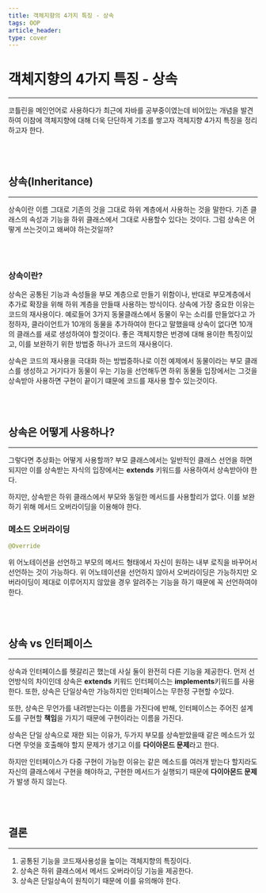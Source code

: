 ```yaml
---
title: 객체지향의 4가지 특징 - 상속
tags: OOP
article_header:
type: cover
---
```

# 객체지향의 4가지 특징 - 상속

---

코틀린을 메인언어로 사용하다가 최근에 자바를 공부중이였는데 비어있는 개념을 발견하여 이참에 객체지향에 대해 더욱 단단하게 기초를 쌓고자
객체지향 4가지 특징을 정리하고자 한다.

<br><br>

## 상속(Inheritance)

---

상속이란 이름 그대로 기존의 것을 그대로 하위 계층에서 사용하는 것을 말한다. 기존 클래스의 속성과 기능을 하위 클래스에서 그대로
사용할수 있다는 것이다. 그럼 상속은 어떻게 쓰는것이고 왜써야 하는것일까?

<br><br>

### 상속이란?

상속은 공통된 기능과 속성들을 부모 계층으로 만들기 위함이나, 반대로 부모계층에서 추가로 확장을 위해 하위 계층을 만들때 사용하는 방식이다.
상속에 가장 중요한 이유는 코드의 재사용이다. 예로들어 3가지 동물클래스에서 동물이 우는 소리를 만들었다고 가정하자, 클라이언트가
10개의 동물을 추가하여야 한다고 말했을때 상속이 없다면 10개의 클래스를 새로 생성하여야 할것이다. 좋은 객체지향은 번경에 대해 용이한 특징이있고,
이를 보완하기 위한 방법중 하나가 코드의 재사용이다.

상속은 코드의 재사용을 극대화 하는 방법중하나로 이전 예제에서 동물이라는 부모 클래스를 생성하고 거기다가 동물이 우는 기능을 선언해두면
하위 동물들 입장에서는 그것을 상속받아 사용하면 구현이 끝이기 떄문에 코드를 재사용 할수 있는것이다.

<br><br>

## 상속은 어떻게 사용하나?

---

그렇다면 추상화는 어떻게 사용할까? 부모 클래스에서는 일반적인 클래스 선언을 하면 되지만 이를 상속받는 자식의 입장에서는
**extends** 키워드를 사용하여서 상속받아야 한다.

하지만, 상속받은 하위 클래스에서 부모와 동일한 메서드를 사용할리가 없다. 이를 보완하기 위해 메서드 오버라이딩을 이용해야 한다.

### 메소드 오버라이딩

````java
@Override
````
위 어노테이션을 선언하고 부모의 메서드 형태에서 자신이 원하는 내부 로직을 바꾸어서 선언하는 것이 가능하다. 위 어노테이션을
선언하지 않아서 오버라이딩은 가능하지만 오버라이딩이 제대로 이루어지지 않았을 경우 알려주는 기능을 하기 때문에 꼭 선언하여야 한다.


<br><br>

## 상속 vs 인터페이스

---

상속과 인터페이스를 헷갈리곤 했는데 사실 둘이 완전히 다른 기능을 제공한다. 먼저 선언방식의 차이인데 상속은 **extends** 키워드
인터페이스는 **implements**키워드를 사용한다.
또한, 상속은 단일상속만 가능하지만 인터페이스는 무한정 구현할 수있다.

또한, 상속은 무언가를 내려받는다는 이름을 가진다에 반해, 인터페이스는 주어진 설계도를 구현할 **책임**을 가지기 때문에 구현이라는 이름을 가진다.

상속은 단일 상속으로 재한 되는 이유가, 두가지 부모를 상속받았을때 같은 메소드가 있다면 무엇을 호출해야 할지 문제가 생기고 이를 **다이아몬드 문제**라고 한다.

하지만 인터페이스가 다중 구현이 가능한 이유는 같은 메소드를 여러개 받는다 할지라도 자신의 클래스에서 구현을 해야하고, 구현한 메서드가 실행되기 때문에 **다이아몬드 문제**가 발생
하지 않는다.


<br><br>

## 결론

---

1. 공통된 기능을 코드재사용성을 높이는 객체지향의 특징이다.
2. 상속은 하위 클래스에서 메서드 오버라이딩 기능을 제공한다.
3. 상속은 단일상속이 원칙이기 때문에 이를 유의해야 한다.


